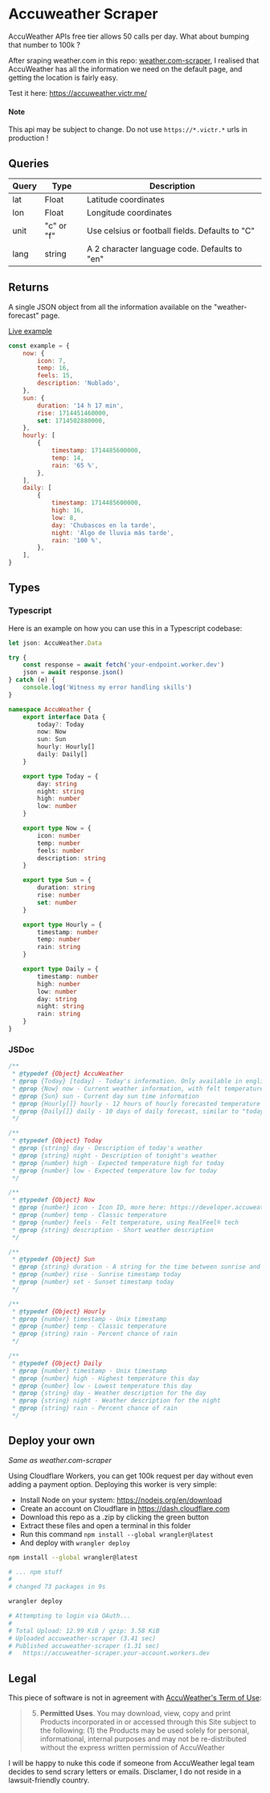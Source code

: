 # Accuweather Scraper

AccuWeather APIs free tier allows 50 calls per day. What about bumping that number to 100k ?

After sraping weather.com in this repo: [weather.com-scraper](https://github.com/victrme/weather.com-scraper), I realised that AccuWeather has all the information we need on the default page, and getting the location is fairly easy.

Test it here: https://accuweather.victr.me/

#### Note

This api may be subject to change. Do not use `https://*.victr.*` urls in production !

## Queries

| Query | Type       | Description                                     |
| ----- | ---------- | ----------------------------------------------- |
| lat   | Float      | Latitude coordinates                            |
| lon   | Float      | Longitude coordinates                           |
| unit  | "c" or "f" | Use celsius or football fields. Defaults to "C" |
| lang  | string     | A 2 character language code. Defaults to "en"   |

## Returns

A single JSON object from all the information available on the "weather-forecast" page.

[Live example](https://accuweather.victr.me/)

```js
const example = {
	now: {
		icon: 7,
		temp: 16,
		feels: 15,
		description: 'Nublado',
	},
	sun: {
		duration: '14 h 17 min',
		rise: 1714451460000,
		set: 1714502880000,
	},
	hourly: [
		{
			timestamp: 1714485600000,
			temp: 14,
			rain: '65 %',
		},
	],
	daily: [
		{
			timestamp: 1714485600000,
			high: 16,
			low: 8,
			day: 'Chubascos en la tarde',
			night: 'Algo de lluvia más tarde',
			rain: '100 %',
		},
	],
}
```

## Types

### Typescript

Here is an example on how you can use this in a Typescript codebase:

```ts
let json: AccuWeather.Data

try {
	const response = await fetch('your-endpoint.worker.dev')
	json = await response.json()
} catch (e) {
	console.log('Witness my error handling skills')
}
```

```ts
namespace AccuWeather {
	export interface Data {
		today?: Today
		now: Now
		sun: Sun
		hourly: Hourly[]
		daily: Daily[]
	}

	export type Today = {
		day: string
		night: string
		high: number
		low: number
	}

	export type Now = {
		icon: number
		temp: number
		feels: number
		description: string
	}

	export type Sun = {
		duration: string
		rise: number
		set: number
	}

	export type Hourly = {
		timestamp: number
		temp: number
		rain: string
	}

	export type Daily = {
		timestamp: number
		high: number
		low: number
		day: string
		night: string
		rain: string
	}
}
```

### JSDoc

```js
/**
 * @typedef {Object} AccuWeather
 * @prop {Today} [today] - Today's information. Only available in english
 * @prop {Now} now - Current weather information, with felt temperature
 * @prop {Sun} sun - Current day sun time information
 * @prop {Hourly[]} hourly - 12 hours of hourly forecasted temperature and rain
 * @prop {Daily[]} daily - 10 days of daily forecast, similar to "today"
 */

/**
 * @typedef {Object} Today
 * @prop {string} day - Description of today's weather
 * @prop {string} night - Description of tonight's weather
 * @prop {number} high - Expected temperature high for today
 * @prop {number} low - Expected temperature low for today
 */

/**
 * @typedef {Object} Now
 * @prop {number} icon - Icon ID, more here: https://developer.accuweather.com/weather-icons
 * @prop {number} temp - Classic temperature
 * @prop {number} feels - Felt temperature, using RealFeel® tech
 * @prop {string} description - Short weather description
 */

/**
 * @typedef {Object} Sun
 * @prop {string} duration - A string for the time between sunrise and sunset
 * @prop {number} rise - Sunrise timestamp today
 * @prop {number} set - Sunset timestamp today
 */

/**
 * @typedef {Object} Hourly
 * @prop {number} timestamp - Unix timestamp
 * @prop {number} temp - Classic temperature
 * @prop {string} rain - Percent chance of rain
 */

/**
 * @typedef {Object} Daily
 * @prop {number} timestamp - Unix timestamp
 * @prop {number} high - Highest temperature this day
 * @prop {number} low - Lowest temperature this day
 * @prop {string} day - Weather description for the day
 * @prop {string} night - Weather description for the night
 * @prop {string} rain - Percent chance of rain
 */
```

## Deploy your own

_Same as weather.com-scraper_

Using Cloudflare Workers, you can get 100k request per day without even adding a payment option. Deploying this worker is very simple:

-   Install Node on your system: https://nodejs.org/en/download
-   Create an account on Cloudflare in https://dash.cloudflare.com
-   Download this repo as a .zip by clicking the green button
-   Extract these files and open a terminal in this folder
-   Run this command `npm install --global wrangler@latest`
-   And deploy with `wrangler deploy`

```bash
npm install --global wrangler@latest

# ... npm stuff
#
# changed 73 packages in 9s

wrangler deploy

# Attempting to login via OAuth...
#
# Total Upload: 12.99 KiB / gzip: 3.58 KiB
# Uploaded accuweather-scraper (3.41 sec)
# Published accuweather-scraper (1.31 sec)
#   https://accuweather-scraper.your-account.workers.dev
```

## Legal

This piece of software is not in agreement with [AccuWeather's Term of Use](https://www.accuweather.com/en/legal):

> 5. **Permitted Uses**. You may download, view, copy and print Products incorporated in or accessed through this Site subject to the following: (1) the Products may be used solely for personal, informational, internal purposes and may not be re-distributed without the express written permission of AccuWeather

I will be happy to nuke this code if someone from AccuWeather legal team decides to send scrary letters or emails. Disclamer, I do not reside in a lawsuit-friendly country.
